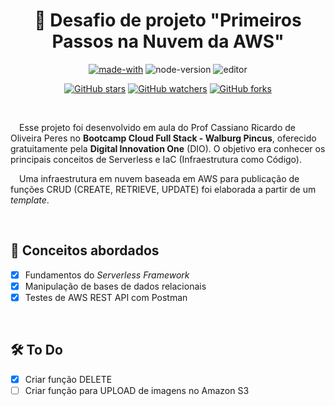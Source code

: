
<h1 align="center">📝  Desafio de projeto  "Primeiros Passos na Nuvem da AWS" </h1>

<div align="center">

[![made-with](https://img.shields.io/badge/Made%20with-JavaScript-F7DF1E.svg)](https://www.java.com)
![node-version](https://img.shields.io/badge/NodeJS-18.13.0-339933.svg)
![editor](https://img.shields.io/badge/Editor-Visual%20Studio%20Code%201.74.3-007ACC.svg)

[![GitHub stars](https://img.shields.io/github/stars/biachristie/aws-serverless-project.svg?style=social&label=Star&maxAge=2592000)](https://github.com/biachristie/aws-serverless-project/stargazers)
[![GitHub watchers](https://img.shields.io/github/watchers/biachristie/aws-serverless-project.svg?style=social&label=Watch&maxAge=2592000)](https://github.com/biachristie/aws-serverless-project/watchers)
[![GitHub forks](https://img.shields.io/github/forks/biachristie/aws-serverless-project.svg?style=social&label=Fork&maxAge=2592000)](https://github.com/biachristie/aws-serverless-project/network/members)

</div>
<br>

<p align="justify">

&ensp;&ensp;Esse projeto foi desenvolvido em aula do Prof Cassiano Ricardo de Oliveira Peres no **Bootcamp Cloud Full Stack - Walburg Pincus**, oferecido gratuitamente pela **Digital Innovation One** (DIO). O objetivo era conhecer os principais conceitos de Serverless e IaC (Infraestrutura como Código).

&ensp;&ensp;Uma infraestrutura em nuvem baseada em AWS para publicação de funções CRUD (CREATE, RETRIEVE, UPDATE) foi elaborada a partir de um _template_.

</p>

<br>
<h2> 📌 Conceitos abordados </h2>

- [x] Fundamentos do _Serverless Framework_
- [x] Manipulação de bases de dados relacionais
- [x] Testes de AWS REST API com Postman

<br>
<h2> 🛠️ To Do </h2>

- [x] Criar função DELETE
- [ ] Criar função para UPLOAD de imagens no Amazon S3
